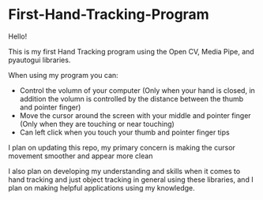# First-Hand-Tracking-Program

Hello!

This is my first Hand Tracking program using the Open CV, Media Pipe, and pyautogui libraries.

When using my program you can:
- Control the volumn of your computer (Only when your hand is closed, in addition the volumn is controlled by the distance between the thumb and pointer finger)
- Move the cursor around the screen with your middle and pointer finger (Only when they are touching or near touching)
- Can left click when you touch your thumb and pointer finger tips

I plan on updating this repo, my primary concern is making the cursor movement smoother and appear more clean

I also plan on developing my understanding and skills when it comes to hand tracking and just object tracking in general using these libraries, and I plan on making helpful applications using my knowledge.
